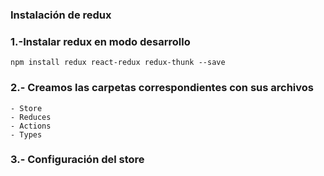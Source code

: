 ### Instalación de redux


### 1.-Instalar redux en modo desarrollo
    npm install redux react-redux redux-thunk --save

### 2.- Creamos las carpetas correspondientes con sus archivos
    - Store
    - Reduces
    - Actions
    - Types

### 3.- Configuración del store

